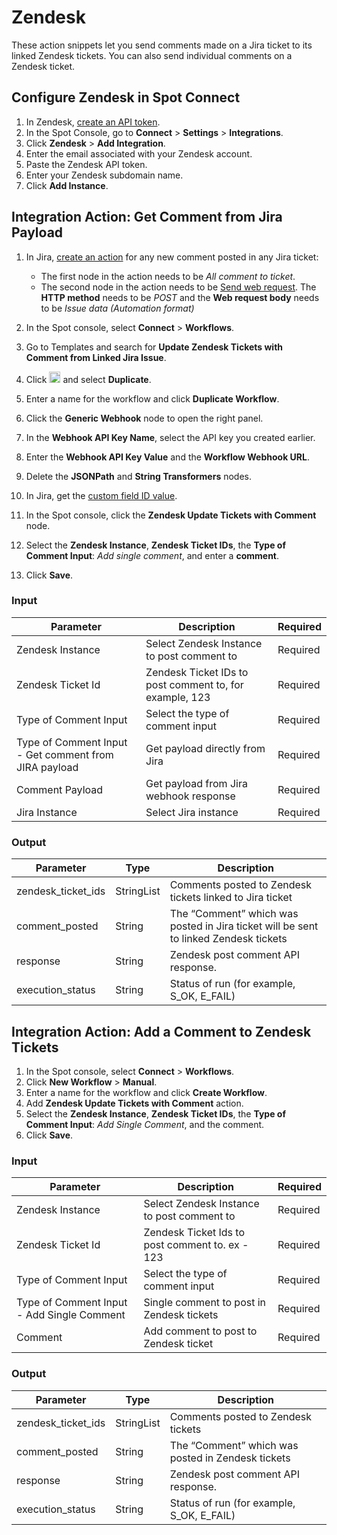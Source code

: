 # Zendesk

These action snippets let you send comments made on a Jira ticket to its linked Zendesk tickets. You can also send individual comments on a Zendesk ticket.

## Configure Zendesk in Spot Connect

1. In Zendesk, [create an API token](https://developer.zendesk.com/api-reference/introduction/security-and-auth/#api-token).
2. In the Spot Console, go to **Connect** > **Settings** > **Integrations**.
3. Click **Zendesk** > **Add Integration**.
4. Enter the email associated with your Zendesk account.
5. Paste the Zendesk API token.
6. Enter your Zendesk subdomain name.
7. Click **Add Instance**.

## Integration Action: Get Comment from Jira Payload

1. In Jira, [create an action](https://support.atlassian.com/cloud-automation/docs/create-and-edit-jira-automation-rules/) for any new comment posted in any Jira ticket:
    * The first node in the action needs to be <i>All comment to ticket</i>.
    * The second node in the action needs to be [Send web request](https://support.atlassian.com/cloud-automation/docs/jira-automation-actions/#Send-web-request). The <b>HTTP method</b> needs to be <i>POST</i> and the <b>Web request body</b> needs to be <i>Issue data (Automation format)</i>     

3. In the Spot console, select **Connect** > **Workflows**.
4. Go to Templates and search for **Update Zendesk Tickets with Comment from Linked Jira Issue**.
5. Click <img height=18 src="https://github.com/user-attachments/assets/41e9c493-0e32-40f8-9721-cfecaca9fb9f"> and select **Duplicate**.
6. Enter a name for the workflow and click **Duplicate Workflow**.
7. Click the **Generic Webhook** node to open the right panel.
9. In the **Webhook API Key Name**, select the API key you created earlier.
10. Enter the **Webhook API Key Value** and the **Workflow Webhook URL**.
12. Delete the **JSONPath** and **String Transformers** nodes.
13. In Jira, get the [custom field ID value](https://confluence.atlassian.com/jirakb/how-to-find-any-custom-field-s-ids-744522503.html).
14. In the Spot console, click the **Zendesk Update Tickets with Comment** node.
15. Select the **Zendesk Instance**, **Zendesk Ticket IDs**, the **Type of Comment Input**: <i>Add single comment</i>, and enter a **comment**.
16. Click **Save**.


### Input

| Parameter                                             | Description                                             | Required  |
|-------------------------------------------------------|---------------------------------------------------------|-----------|
| Zendesk Instance                                      | Select Zendesk Instance to post comment to              | Required  |
| Zendesk Ticket Id                                     | Zendesk Ticket IDs to post comment to, for example, 123 | Required  |
| Type of Comment Input                                 | Select the type of comment input                        | Required  |
| Type of Comment Input - Get comment from JIRA payload | Get payload directly from Jira                          | Required  |
| Comment Payload                                       | Get payload from Jira webhook response                  | Required  |
| Jira Instance                                         | Select Jira instance                                    | Required  |

### Output

| Parameter          | Type       | Description                                                                           |
|--------------------|------------|---------------------------------------------------------------------------------------|
| zendesk_ticket_ids | StringList | Comments posted to Zendesk tickets linked to Jira ticket                              |
| comment_posted     | String     | The “Comment” which was posted in Jira ticket will be sent to linked Zendesk tickets  |
| response           | String     | Zendesk post comment API response.                                                    |
| execution_status   | String     | Status of run (for example, S_OK, E_FAIL)                                             |

## Integration Action: Add a Comment to Zendesk Tickets

1. In the Spot console, select **Connect** > **Workflows**.
2. Click **New Workflow** > **Manual**.
3. Enter a name for the workflow and click **Create Workflow**.
4. Add **Zendesk Update Tickets with Comment** action.
5. Select the **Zendesk Instance**, **Zendesk Ticket IDs**, the **Type of Comment Input**: <i>Add Single Comment</i>, and the comment.
6. Click **Save**.
   
### Input

| Parameter                                  | Description                                     | Required      |
|--------------------------------------------|-------------------------------------------------|---------------|
| Zendesk Instance                           | Select Zendesk Instance to post comment to      | Required      |
| Zendesk Ticket Id                          | Zendesk Ticket Ids to post comment to. ex - 123 | Required      |
| Type of Comment Input                      | Select the type of comment input                | Required      |
| Type of Comment Input - Add Single Comment | Single comment to post in Zendesk tickets       | Required      |
| Comment                                    | Add comment to post to Zendesk ticket           | Required      |

### Output

| Parameter          | Type       | Description                                        |
|--------------------|------------|----------------------------------------------------|
| zendesk_ticket_ids | StringList | Comments posted to Zendesk tickets                 |
| comment_posted     | String     | The “Comment” which was posted in Zendesk tickets  |
| response           | String     | Zendesk post comment API response.                 |
| execution_status   | String     | Status of run (for example, S_OK, E_FAIL)          |
